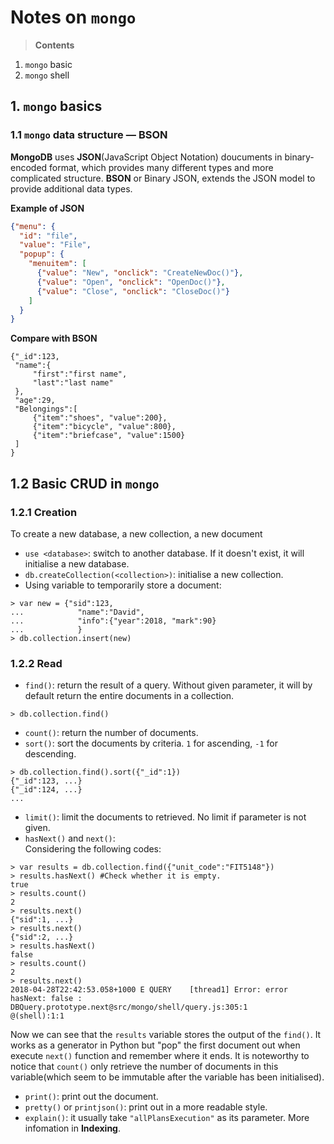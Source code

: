 # Notes on `mongo`
> **Contents**
1. `mongo` basic
2. `mongo` shell

## 1. `mongo` basics

### 1.1 `mongo` data structure –– BSON

**MongoDB** uses **JSON**(JavaScript Object Notation) doucuments in binary-encoded format, which provides many different types and more complicated structure. **BSON** or Binary JSON, extends the JSON model to provide additional data types. 

**Example of JSON**
```JSON
{"menu": {
  "id": "file",
  "value": "File",
  "popup": {
    "menuitem": [
      {"value": "New", "onclick": "CreateNewDoc()"},
      {"value": "Open", "onclick": "OpenDoc()"},
      {"value": "Close", "onclick": "CloseDoc()"}
    ]
  }
}
```
**Compare with BSON**
```BSON
{"_id":123,
 "name":{
     "first":"first name",
     "last":"last name"
 },
 "age":29,
 "Belongings":[
     {"item":"shoes", "value":200},
     {"item":"bicycle", "value":800},
     {"item":"briefcase", "value":1500}
 ]
}
```

## 1.2 Basic CRUD in `mongo`
### 1.2.1 Creation
To create a new database, a new collection, a new document
* `use <database>`: switch to another database. If it doesn't exist, it will initialise a new database.
* `db.createCollection(<collection>)`: initialise a new collection.
* Using variable to temporarily store a document:
```mongo
> var new = {"sid":123,
...            "name":"David",
...            "info":{"year":2018, "mark":90}
...            }
> db.collection.insert(new)
```

### 1.2.2 Read
* `find()`: return the result of a query. Without given parameter, it will by default return the entire documents in a collection.  
```mongo
> db.collection.find()
```
* `count()`: return the number of documents.
* `sort()`: sort the documents by criteria. `1` for ascending, `-1` for descending.
```mongo
> db.collection.find().sort({"_id":1})
{"_id":123, ...}
{"_id":124, ...}
...
```
* `limit()`: limit the documents to retrieved. No limit if parameter is not given.
* `hasNext()` and `next()`:  
Considering the following codes:
```shell
> var results = db.collection.find({"unit_code":"FIT5148"})
> results.hasNext() #Check whether it is empty.
true
> results.count()
2
> results.next()
{"sid":1, ...}
> results.next()
{"sid":2, ...}
> results.hasNext()
false
> results.count()
2
> results.next()
2018-04-28T22:42:53.058+1000 E QUERY    [thread1] Error: error hasNext: false :
DBQuery.prototype.next@src/mongo/shell/query.js:305:1
@(shell):1:1
```
Now we can see that the `results` variable stores the output of the `find()`. It works as a generator in Python  but "pop" the first document out when execute `next()` function and remember where it ends. It is noteworthy to notice that `count()` only retrieve the number of documents in this variable(which seem to be immutable after the variable has been initialised).  
* `print()`: print out the document.
* `pretty()` or `printjson()`: print out in a more readable style.
* `explain()`: it usually take `"allPlansExecution"` as its parameter. More infomation in **Indexing**.